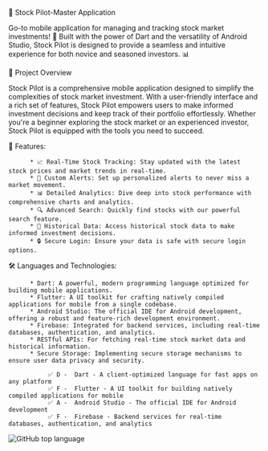📱 Stock Pilot-Master Application


Go-to mobile application for managing and tracking stock market investments! 🚀 Built with the power of Dart and the versatility of Android Studio, Stock Pilot is 
designed to provide a seamless and intuitive experience for both novice and seasoned investors. 📊 

🚀 Project Overview

Stock Pilot is a comprehensive mobile application designed to simplify the complexities of stock market investment. With a user-friendly interface and a rich set of 
features, Stock Pilot empowers users to make informed investment decisions and keep track of their portfolio effortlessly. Whether you're a beginner exploring the stock
market or an experienced investor, Stock Pilot is equipped with the tools you need to succeed.  

🌟 Features: 

          * 📈 Real-Time Stock Tracking: Stay updated with the latest stock prices and market trends in real-time.
          * 🔔 Custom Alerts: Set up personalized alerts to never miss a market movement.
          * 📊 Detailed Analytics: Dive deep into stock performance with comprehensive charts and analytics.
          * 🔍 Advanced Search: Quickly find stocks with our powerful search feature.
          * 📅 Historical Data: Access historical stock data to make informed investment decisions.
          * 🔒 Secure Login: Ensure your data is safe with secure login options.

🛠️ Languages and Technologies: 

          * Dart: A powerful, modern programming language optimized for building mobile applications.
          * Flutter: A UI toolkit for crafting natively compiled applications for mobile from a single codebase.
          * Android Studio: The official IDE for Android development, offering a robust and feature-rich development environment.
          * Firebase: Integrated for backend services, including real-time databases, authentication, and analytics.
          * RESTful APIs: For fetching real-time stock market data and historical information.
          * Secure Storage: Implementing secure storage mechanisms to ensure user data privacy and security.

               ✅ D -  Dart - A client-optimized language for fast apps on any platform
               ✅ F -  Flutter - A UI toolkit for building natively compiled applications for mobile
               ✅ A -  Android Studio - The official IDE for Android development
               ✅ F -  Firebase - Backend services for real-time databases, authentication, and analytics

 <p>
  <img alt="GitHub top language" src="https://img.shields.io/github/languages/top/Randika00/Stockpilot-App-Master">
</p>


          





